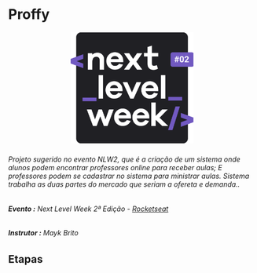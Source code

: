 # Proffy
<div align="center">
<img src="https://github.com/douglas-vitor/Proffy/blob/master/nlw2.svg" width="250px" height="auto">
</div>

###### Projeto sugerido no evento NLW2, que é a criação de um sistema onde alunos podem encontrar professores online para receber aulas; E professores podem se cadastrar no sistema para ministrar aulas. Sistema trabalha as duas partes do mercado que seriam a ofereta e demanda..

###### **Evento :** Next Level Week 2ª Edição - [Rocketseat](https://rocketseat.com.br)
###### **Instrutor :** Mayk Brito

## **Etapas**


